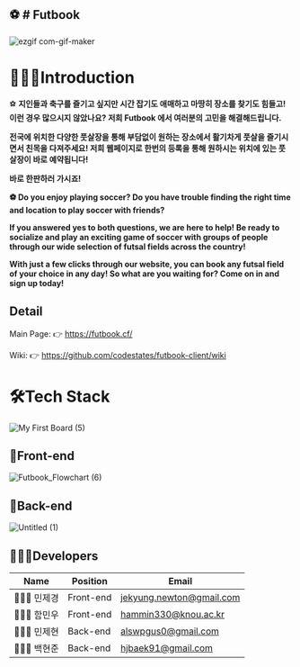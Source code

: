 ## ⚽ # Futbook
![ezgif com-gif-maker](https://user-images.githubusercontent.com/71122594/116981025-f44a1380-ad01-11eb-9ba9-5ef606b315f2.gif)


# 💁🏻‍♂️Introduction
⚽ **지인들과 축구를 즐기고 싶지만 시간 잡기도 애매하고 마땅히 장소를 찾기도 힘들고! 이런 경우 많으시지 않았나요? 저희 Futbook 에서 여러분의 고민을 해결해드립니다.**

**전국에 위치한 다양한 풋살장을 통해 부담없이 원하는 장소에서 활기차게 풋살을 즐기시면서 친목을 다져주세요! 저희 웹페이지로 한번의 등록을 통해 원하시는 위치에 있는 풋살장이 바로 예약됩니다!**

**바로 한판하러 가시죠!**

**⚽ Do you enjoy playing soccer? Do you have trouble finding the right time and location to play soccer with friends?**

**If you answered yes to both questions, we are here to help! Be ready to socialize and play an exciting game of soccer with groups of 
     people through our wide selection of futsal fields across the country!**

**With just a few clicks through our website, you can book any futsal field of your choice in any day! So what are you waiting for? Come on 
    in and sign up today!**

## Detail
Main Page: 👉 https://futbook.cf/

Wiki: 👉 https://github.com/codestates/futbook-client/wiki

# 🛠Tech Stack
![My First Board (5)](https://user-images.githubusercontent.com/71122594/116988810-dd102380-ad0b-11eb-9084-c7212dcc7b6b.jpg)

## 🔧Front-end
![Futbook_Flowchart (6)](https://user-images.githubusercontent.com/71122594/117303068-44b6a200-aeb7-11eb-9165-a50f2c64582b.jpg)

## 🔨Back-end
![Untitled (1)](https://user-images.githubusercontent.com/71122594/117003286-9f1cfa80-ad1f-11eb-9e74-bac1ae27b520.jpg)

## 🙆🏻‍♂️Developers
| Name  | Position   | Email              | 
| ----- | ---------- | ------------------ |
| 👨🏻‍💻 민제경 |  Front-end  | jekyung.newton@gmail.com| 
| 👨🏻‍💻 함민우 |  Front-end   | hammin330@knou.ac.kr | 
| 👨🏻‍💻 민제현 |  Back-end   | alswpgus0@gmail.com | 
| 👨🏻‍💻 백현준 |  Back-end | hjbaek91@gmail.com |
